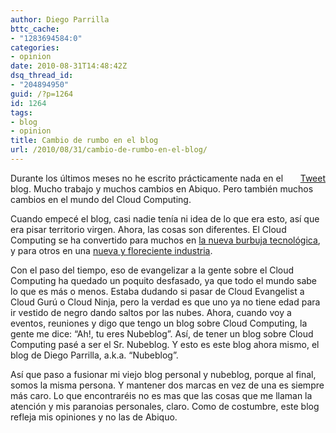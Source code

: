 ```yaml
---
author: Diego Parrilla
bttc_cache:
- "1283694584:0"
categories:
- opinion
date: 2010-08-31T14:48:42Z
dsq_thread_id:
- "204894950"
guid: /?p=1264
id: 1264
tags:
- blog
- opinion
title: Cambio de rumbo en el blog
url: /2010/08/31/cambio-de-rumbo-en-el-blog/
---
```


<div style="float: right; margin-left: 10px;">
  <a href="https://twitter.com/share" class="twitter-share-button" data-via="nubeblog" data-hashtags="blog,opinion" data-count="vertical" data-url="/2010/08/31/cambio-de-rumbo-en-el-blog/">Tweet</a>
</div>

Durante los últimos meses no he escrito prácticamente nada en el blog. Mucho trabajo y muchos cambios en Abiquo. Pero también muchos cambios en el mundo del Cloud Computing.

Cuando empecé el blog, casi nadie tenía ni idea de lo que era esto, así que era pisar territorio virgen. Ahora, las cosas son diferentes. El Cloud Computing se ha convertido para muchos en [la nueva burbuja tecnológica](http://www.elblogsalmon.com/sectores/estamos-ante-otra-burbuja-punto-com), y para otros en una [nueva y floreciente industria](http://www.abiquo.com).

Con el paso del tiempo, eso de evangelizar a la gente sobre el Cloud Computing ha quedado un poquito desfasado, ya que todo el mundo sabe lo que es más o menos. Estaba dudando si pasar de Cloud Evangelist a Cloud Gurú o Cloud Ninja, pero la verdad es que uno ya no tiene edad para ir vestido de negro dando saltos por las nubes. Ahora, cuando voy a eventos, reuniones y digo que tengo un blog sobre Cloud Computing, la gente me dice: “Ah!, tu eres Nubeblog”. Así, de tener un blog sobre Cloud Computing pasé a ser el Sr. Nubeblog. Y esto es este blog ahora mismo, el blog de Diego Parrilla, a.k.a. “Nubeblog”.

Así que paso a fusionar mi viejo blog personal y nubeblog, porque al final, somos la misma persona. Y mantener dos marcas en vez de una es siempre más caro. Lo que encontraréis no es mas que las cosas que me llaman la atención y mis paranoias personales, claro. Como de costumbre, este blog refleja mis opiniones y no las de Abiquo.
